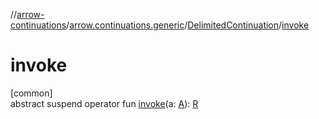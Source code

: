 //[arrow-continuations](../../../index.md)/[arrow.continuations.generic](../index.md)/[DelimitedContinuation](index.md)/[invoke](invoke.md)

# invoke

[common]\
abstract suspend operator fun [invoke](invoke.md)(a: [A](index.md)): [R](index.md)
